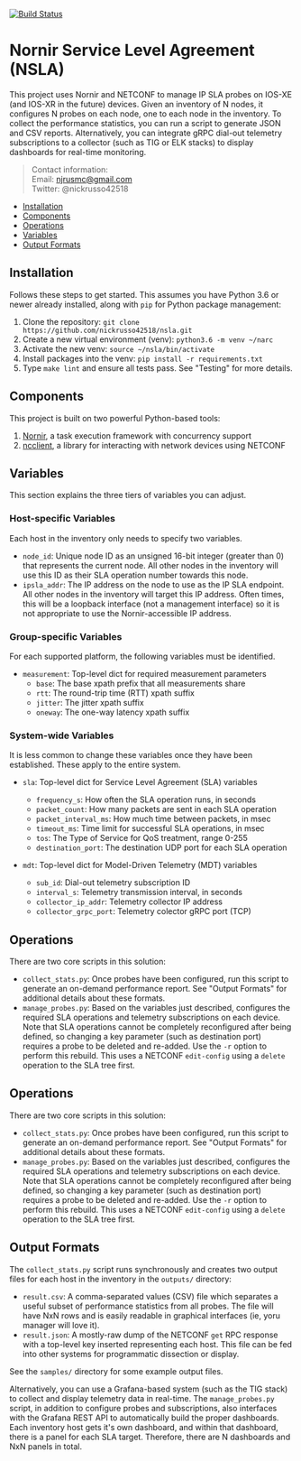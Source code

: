 [![Build Status](
https://travis-ci.com/nickrusso42518/nsla.svg?branch=master)](
https://travis-ci.com/nickrusso42518/nsla)

# Nornir Service Level Agreement (NSLA)
This project uses Nornir and NETCONF to manage IP SLA probes
on IOS-XE (and IOS-XR in the future) devices. Given an inventory
of N nodes, it configures N probes on each node, one to each node
in the inventory. To collect the performance statistics, you
can run a script to generate JSON and CSV reports. Alternatively,
you can integrate gRPC dial-out telemetry subscriptions to a collector
(such as TIG or ELK stacks) to display dashboards for real-time monitoring.

> Contact information:\
> Email:    njrusmc@gmail.com\
> Twitter:  @nickrusso42518

  * [Installation](#installation)
  * [Components](#components)
  * [Operations](#operations)
  * [Variables](#variables)
  * [Output Formats](#output-formats)

## Installation
Follows these steps to get started. This assumes you have Python 3.6 or
newer already installed, along with `pip` for Python package management:
  1. Clone the repository: `git clone https://github.com/nickrusso42518/nsla.git`
  2. Create a new virtual environment (venv): `python3.6 -m venv ~/narc`
  3. Activate the new venv: `source ~/nsla/bin/activate`
  4. Install packages into the venv: `pip install -r requirements.txt`
  5. Type `make lint` and ensure all tests pass. See "Testing" for more details.

## Components
This project is built on two powerful Python-based tools:
  1. [Nornir](https://github.com/nornir-automation/nornir),
     a task execution framework with concurrency support
  2. [ncclient](https://github.com/ncclient/ncclient),
     a library for interacting with network devices using NETCONF

## Variables
This section explains the three tiers of variables you can adjust.

### Host-specific Variables
Each host in the inventory only needs to specify two variables.

  * `node_id`: Unique node ID as an unsigned 16-bit integer (greater than 0)
    that represents the current node. All other nodes in the inventory will
    use this ID as their SLA operation number towards this node.
  * `ipsla_addr`: The IP address on the node to use as the IP SLA endpoint.
    All other nodes in the inventory will target this IP address. Often
    times, this will be a loopback interface (not a management interface) so
    it is not appropriate to use the Nornir-accessible IP address.

### Group-specific Variables
For each supported platform, the following variables must be identified.
  * `measurement`: Top-level dict for required measurement parameters
    * `base`: The base xpath prefix that all measurements share
    * `rtt`: The round-trip time (RTT) xpath suffix
    * `jitter`: The jitter xpath suffix
    * `oneway`: The one-way latency xpath suffix

### System-wide Variables
It is less common to change these variables once they have been
established. These apply to the entire system.

  * `sla`: Top-level dict for Service Level Agreement (SLA) variables
    * `frequency_s`: How often the SLA operation runs, in seconds
    * `packet_count`: How many packets are sent in each SLA operation
    * `packet_interval_ms`: How much time between packets, in msec
    * `timeout_ms`: Time limit for successful SLA operations, in msec
    * `tos`: The Type of Service for QoS treatment, range 0-255
    * `destination_port`: The destination UDP port for each SLA operation

  * `mdt`: Top-level dict for Model-Driven Telemetry (MDT) variables
    * `sub_id`: Dial-out telemetry subscription ID
    * `interval_s`: Telemetry transmission interval, in seconds
    * `collector_ip_addr`: Telemetry collector IP address
    * `collector_grpc_port`: Telemetry colector gRPC port (TCP)

## Operations
There are two core scripts in this solution:
  * `collect_stats.py`: Once probes have been configured, run this script
    to generate an on-demand performance report. See "Output Formats" for
    additional details about these formats.
  * `manage_probes.py`: Based on the variables just described, configures
    the required SLA operations and telemetry subscriptions on each
    device. Note that SLA operations cannot be completely reconfigured
    after being defined, so changing a key parameter (such as destination
    port) requires a probe to be deleted and re-added. Use the `-r` option
    to perform this rebuild. This uses a NETCONF `edit-config` using
    a `delete` operation to the SLA tree first.

## Operations
There are two core scripts in this solution:
  * `collect_stats.py`: Once probes have been configured, run this script
    to generate an on-demand performance report. See "Output Formats" for
    additional details about these formats.
  * `manage_probes.py`: Based on the variables just described, configures
    the required SLA operations and telemetry subscriptions on each
    device. Note that SLA operations cannot be completely reconfigured
    after being defined, so changing a key parameter (such as destination
    port) requires a probe to be deleted and re-added. Use the `-r` option
    to perform this rebuild. This uses a NETCONF `edit-config` using
    a `delete` operation to the SLA tree first.

## Output Formats
The `collect_stats.py` script runs synchronously and creates two output
files for each host in the inventory in the `outputs/` directory:
  * `result.csv`: A comma-separated values (CSV) file which separates
    a useful subset of performance statistics from all probes. The file
    will have NxN rows and is easily readable in graphical interfaces
    (ie, yoru manager will love it).
  * `result.json`: A mostly-raw dump of the NETCONF `get` RPC response
    with a top-level key inserted representing each host. This file can
    be fed into other systems for programmatic dissection or display.

See the `samples/` directory for some example output files.

Alternatively, you can use a Grafana-based system (such as the TIG stack) to
collect and display telemetry data in real-time. The `manage_probes.py`
script, in addition to configure probes and subscriptions, also interfaces
with the Grafana REST API to automatically build the proper dashboards. Each
inventory host gets it's own dashboard, and within that dashboard, there is a
panel for each SLA target. Therefore, there are N dashboards and NxN panels
in total.
